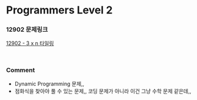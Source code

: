 # Programmers Level 2

### 12902 문제링크

[12902 - 3 x n 타일링](https://school.programmers.co.kr/learn/courses/30/lessons/12902)

<br>

### Comment

-   Dynamic Programming 문제,,
-   점화식을 찾아야 풀 수 있는 문제,, 코딩 문제가 아니라 이건 그냥 수학 문제 같은데,,
